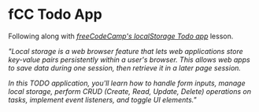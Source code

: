 # fCC Todo App
Following along with _[freeCodeCamp's localStorage Todo app](https://www.freecodecamp.org/learn/javascript-algorithms-and-data-structures-v8/#learn-localstorage-by-building-a-todo-app)_ lesson.

_"Local storage is a web browser feature that lets web applications store key-value pairs persistently within a user's browser. This allows web apps to save data during one session, then retrieve it in a later page session._

_In this TODO application, you'll learn how to handle form inputs, manage local storage, perform CRUD (Create, Read, Update, Delete) operations on tasks, implement event listeners, and toggle UI elements."_
